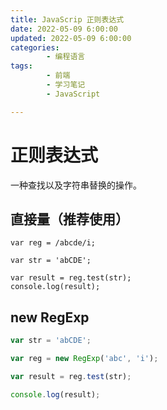 ```yaml
---
title: JavaScrip 正则表达式
date: 2022-05-09 6:00:00
updated: 2022-05-09 6:00:00
categories:
        - 编程语言
tags:
        - 前端
        - 学习笔记
        - JavaScript

---
```


# 正则表达式

一种查找以及字符串替换的操作。

## 直接量（推荐使用）

```JS
var reg = /abcde/i;

var str = 'abCDE';

var result = reg.test(str);
console.log(result);
```

## new RegExp

```js
var str = 'abCDE';

var reg = new RegExp('abc', 'i');

var result = reg.test(str);

console.log(result);
```

### 